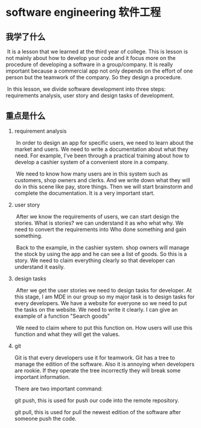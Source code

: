 # software engineering 软件工程

## 我学了什么

​	It is a lesson that we learned at the third year of college. This is lesson is not mainly about how to develop your code and it focus more on the procedure of developing a software in a group/company. It is really important because a commercial app not only depends on the effort of one person but the teamwork of the company. So they design a procedure.

​	In this lesson, we divide software development into three steps: requirements analysis, user story and design tasks of development.

## 重点是什么

1. requirement analysis

   ​	In order to design an app for specific users, we need to learn about the market and users. We need to write a documentation about what they need. For example, I've been through a practical training about how to develop a cashier system of a convenient store in a company.

   ​	We need to know how many users are in this system such as customers, shop owners and clerks. And we write down what they will do in this scene like pay, store things. Then we will start brainstorm and complete the documentation. It is a very important start.

2. user story

   ​	After we know the requirements of users, we can start design the stories. What is stories? we can understand it as who what why. We need to convert the requirements into Who done something and gain something.

   ​	Back to the example, in the cashier system. shop owners will manage the stock by using the app and he can see a list of goods. So this is a story. We need to claim everything clearly so that developer can understand it easily.

3. design tasks

   ​	After we get the user stories we need to design tasks for developer. At this stage, I am MDE in our group so my major task is to design tasks for every developers. We have a website for everyone so we need to put the tasks on the website. We need to write it clearly. I can give an example of a function "Search goods"

   ​	We need to claim where to put this function on. How users will use this function and what they will get the values.

4. git

   Git is that every developers use it for teamwork. Git has a tree to manage the edition of the software. Also it is annoying when developers are rookie. If they operate the tree incorrectly they will break some important information. 

   There are two important command:

   git push, this is used for push our code into the remote repository.

   git pull, this is used for pull the newest edition of the software after someone push the code.

   

   



